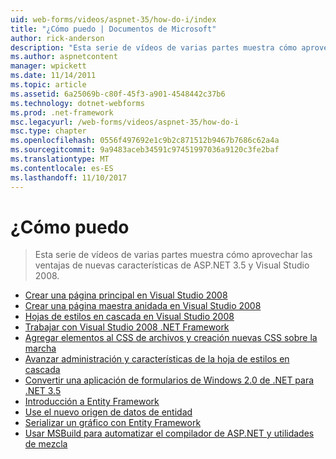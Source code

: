 ```yaml
---
uid: web-forms/videos/aspnet-35/how-do-i/index
title: "¿Cómo puedo | Documentos de Microsoft"
author: rick-anderson
description: "Esta serie de vídeos de varias partes muestra cómo aprovechar las ventajas de nuevas características de ASP.NET 3.5 y Visual Studio 2008."
ms.author: aspnetcontent
manager: wpickett
ms.date: 11/14/2011
ms.topic: article
ms.assetid: 6a25069b-c80f-45f3-a901-4548442c37b6
ms.technology: dotnet-webforms
ms.prod: .net-framework
msc.legacyurl: /web-forms/videos/aspnet-35/how-do-i
msc.type: chapter
ms.openlocfilehash: 0556f497692e1c9b2c871512b9467b7686c62a4a
ms.sourcegitcommit: 9a9483aceb34591c97451997036a9120c3fe2baf
ms.translationtype: MT
ms.contentlocale: es-ES
ms.lasthandoff: 11/10/2017
---
```

<a name="how-do-i"></a>¿Cómo puedo
====================
> Esta serie de vídeos de varias partes muestra cómo aprovechar las ventajas de nuevas características de ASP.NET 3.5 y Visual Studio 2008.


- [Crear una página principal en Visual Studio 2008](how-do-i-create-a-master-page-in-visual-studio-2008.md)
- [Crear una página maestra anidada en Visual Studio 2008](how-do-i-create-nested-master-page-in-visual-studio-2008.md)
- [Hojas de estilos en cascada en Visual Studio 2008](how-do-i-cascading-style-sheets-in-visual-studio-2008.md)
- [Trabajar con Visual Studio 2008 .NET Framework](how-do-i-working-with-visual-studio-2008-net-framework.md)
- [Agregar elementos al CSS de archivos y creación nuevas CSS sobre la marcha](how-do-i-adding-elements-to-a-css-file-and-create-new-css-on-the-fly.md)
- [Avanzar administración y características de la hoja de estilos en cascada](how-do-i-advance-cascading-style-sheet-features-and-management.md)
- [Convertir una aplicación de formularios de Windows 2.0 de .NET para .NET 3.5](how-do-i-converting-a-net-20-windows-forms-application-to-net-35.md)
- [Introducción a Entity Framework](how-do-i-get-started-with-the-entity-framework.md)
- [Use el nuevo origen de datos de entidad](how-do-i-use-the-new-entity-data-source.md)
- [Serializar un gráfico con Entity Framework](how-do-i-serialize-a-graph-with-the-entity-framework.md)
- [Usar MSBuild para automatizar el compilador de ASP.NET y utilidades de mezcla](how-do-i-use-msbuild-to-automate-the-aspnet-compiler-and-merge-utilities.md)
